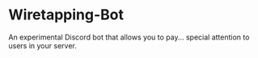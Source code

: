 # Wiretapping-Bot
An experimental Discord bot that allows you to pay... special attention to users in your server.
